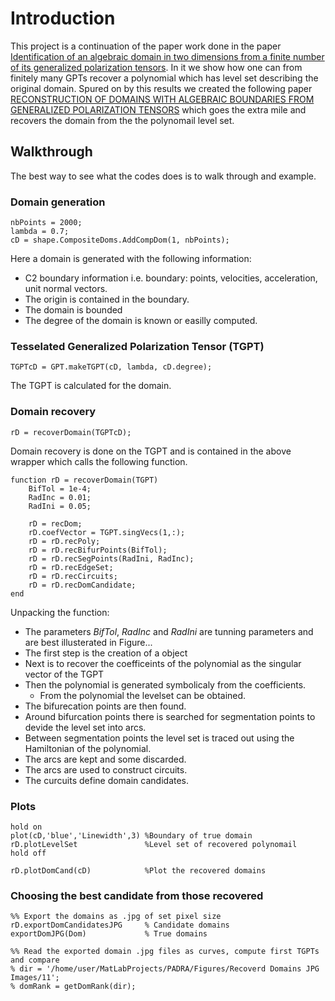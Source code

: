 # Introduction
This project is a continuation of the paper work done in the paper [Identification of an algebraic domain in two dimensions from a finite number of its generalized polarization tensors](https://hal.archives-ouvertes.fr/hal-01827232/document). In it we show how one can from finitely many GPTs recover a polynomial which has level set describing the original domain. Spured on by this results we created the following paper [RECONSTRUCTION OF DOMAINS WITH ALGEBRAIC BOUNDARIES FROM
GENERALIZED POLARIZATION TENSORS]() which goes the extra mile and recovers the domain from the the polynomail level set.

## Walkthrough
The best way to see what the codes does is to walk through and example.
### Domain generation
```
nbPoints = 2000;
lambda = 0.7;
cD = shape.CompositeDoms.AddCompDom(1, nbPoints);
```
Here a domain is generated with the following information:
* C2 boundary information i.e. boundary: points, velocities, acceleration, unit normal vectors.
* The origin is contained in the boundary.
* The domain is bounded 
* The degree of the domain is known or easilly computed.

### Tesselated Generalized Polarization Tensor (TGPT)
```
TGPTcD = GPT.makeTGPT(cD, lambda, cD.degree);
```
The TGPT is calculated for the domain. 


### Domain recovery 
```
rD = recoverDomain(TGPTcD);
```
Domain recovery is done on the TGPT and is contained in the above wrapper which calls the following function.
```
function rD = recoverDomain(TGPT)
    BifTol = 1e-4;
    RadInc = 0.01;
    RadIni = 0.05;
    
    rD = recDom;
    rD.coefVector = TGPT.singVecs(1,:);
    rD = rD.recPoly;
    rD = rD.recBifurPoints(BifTol);
    rD = rD.recSegPoints(RadIni, RadInc);
    rD = rD.recEdgeSet;
    rD = rD.recCircuits;
    rD = rD.recDomCandidate;
end
```
Unpacking the function:
* The parameters *BifTol*, *RadInc* and *RadIni* are tunning parameters and are best illusterated in Figure...
* The first step is the creation of a object
* Next is to recover the coefficeints of the polynomial as the singular vector of the TGPT
* Then the polynomial is generated symbolicaly from the coefficients.
	* From the polynomial the levelset can be obtained.
* The bifurecation points are then found.
* Around bifurcation points there is searched for segmentation points to devide the level set into arcs.
* Between segmentation points the level set is traced out using the Hamiltonian of the polynomial.
* The arcs are kept and some discarded.
* The arcs are used to construct circuits.
* The curcuits define domain candidates.


### Plots
```
hold on
plot(cD,'blue','Linewidth',3) %Boundary of true domain
rD.plotLevelSet               %Level set of recovered polynomail
hold off

rD.plotDomCand(cD)            %Plot the recovered domains
```
### Choosing the best candidate from those recovered
```
%% Export the domains as .jpg of set pixel size
rD.exportDomCandidatesJPG     % Candidate domains
exportDomJPG(Dom)             % True domains
```
```
%% Read the exported domain .jpg files as curves, compute first TGPTs and compare 
% dir = '/home/user/MatLabProjects/PADRA/Figures/Recoverd Domains JPG Images/11';
% domRank = getDomRank(dir);
```




















